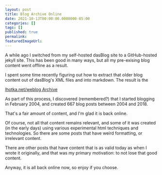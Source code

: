 ```yaml
---
layout: post
title: Blog Archive Online
date: 2021-10-13T00:00:00.0000000-05:00
categories: []
tags: []
published: true
permalink: 
featuredImageUrl: 
---
```

A while ago I switched from my self-hosted dasBlog site to a GitHub-hosted jekyll site. This has been good in many ways, but all my pre-exising blog content went offline as a result.

I spent some time recently figuring out how to extract that older blog content out of dasBlog's XML files and into markdown. The result is the

[lhotka.net/weblog Archive](https://lhotka.net/weblog/index.html)

As part of this process, I discovered (remembered?) that I started blogging in February 2004, and created 667 blog posts between 2004 and 2018. 

That's a fair amount of content, and I'm glad it is back online.

Of course, not all that content remains relevant, and some of it was created (in the early days) using various experimental html techniques and technologies. So there are some posts that have weird formatting, or irrelevant content.

There are other posts that have content that is as valid today as when I wrote it originally, and that was my primary motivation: to not lose that good content.

Anyway, it is all back online now, so enjoy if you choose.